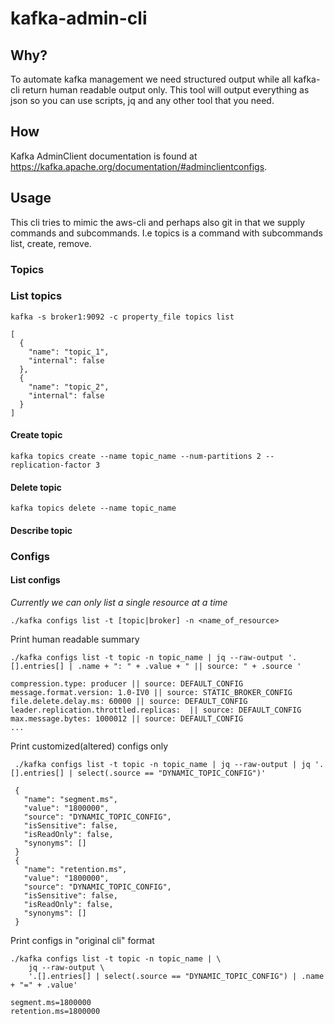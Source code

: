# kafka-admin-cli

## Why?

To automate kafka management we need structured output while all kafka-cli return human readable output only.
This tool will output everything as json so you can use scripts, jq and any other tool that you need.

## How

Kafka AdminClient documentation is found at https://kafka.apache.org/documentation/#adminclientconfigs.


## Usage

This cli tries to mimic the aws-cli and perhaps also git in that we supply commands and subcommands. I.e topics is
a command with subcommands list, create, remove.


### Topics

### List topics

    kafka -s broker1:9092 -c property_file topics list

    [
      {
        "name": "topic_1",
        "internal": false
      },
      {
        "name": "topic_2",
        "internal": false
      }
    ]

#### Create topic

    kafka topics create --name topic_name --num-partitions 2 --replication-factor 3


#### Delete topic

    kafka topics delete --name topic_name

#### Describe topic

### Configs

#### List configs

*Currently we can only list a single resource at a time*

    ./kafka configs list -t [topic|broker] -n <name_of_resource>

Print human readable summary

    ./kafka configs list -t topic -n topic_name | jq --raw-output '.[].entries[] | .name + ": " + .value + " || source: " + .source '

    compression.type: producer || source: DEFAULT_CONFIG
    message.format.version: 1.0-IV0 || source: STATIC_BROKER_CONFIG
    file.delete.delay.ms: 60000 || source: DEFAULT_CONFIG
    leader.replication.throttled.replicas:  || source: DEFAULT_CONFIG
    max.message.bytes: 1000012 || source: DEFAULT_CONFIG
    ...

Print customized(altered) configs only

     ./kafka configs list -t topic -n topic_name | jq --raw-output | jq '.[].entries[] | select(.source == "DYNAMIC_TOPIC_CONFIG")'

     {
       "name": "segment.ms",
       "value": "1800000",
       "source": "DYNAMIC_TOPIC_CONFIG",
       "isSensitive": false,
       "isReadOnly": false,
       "synonyms": []
     }
     {
       "name": "retention.ms",
       "value": "1800000",
       "source": "DYNAMIC_TOPIC_CONFIG",
       "isSensitive": false,
       "isReadOnly": false,
       "synonyms": []
     }

Print configs in "original cli" format

    ./kafka configs list -t topic -n topic_name | \
        jq --raw-output \
        '.[].entries[] | select(.source == "DYNAMIC_TOPIC_CONFIG") | .name + "=" + .value'

    segment.ms=1800000
    retention.ms=1800000
